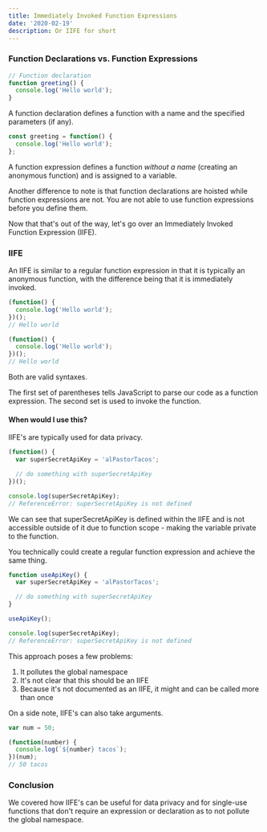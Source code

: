 ```yaml
---
title: Immediately Invoked Function Expressions
date: '2020-02-19'
description: Or IIFE for short
---
```


<h3>Function Declarations vs. Function Expressions</h3>

```javascript
// Function declaration
function greeting() {
  console.log('Hello world');
}
```

A function declaration defines a function with a name and the specified parameters (if any).

```javascript
const greeting = function() {
  console.log('Hello world');
};
```

A function expression defines a function <i>without a name</i> (creating an anonymous function) and is assigned to a variable.

Another difference to note is that function declarations are hoisted while function expressions are not. You are not able to use function expressions before you define them.

Now that that's out of the way, let's go over an Immediately Invoked Function Expression (IIFE).

<h3>IIFE</h3>

An IIFE is similar to a regular function expression in that it is typically an anonymous function, with the difference being that it is immediately invoked.

```javascript
(function() {
  console.log('Hello world');
})();
// Hello world

(function() {
  console.log('Hello world');
})();
// Hello world
```

Both are valid syntaxes.

The first set of parentheses tells JavaScript to parse our code as a function expression. The second set is used to invoke the function.

<h4>When would I use this?</h4>

IIFE's are typically used for data privacy.

```javascript
(function() {
  var superSecretApiKey = 'alPastorTacos';

  // do something with superSecretApiKey
})();

console.log(superSecretApiKey);
// ReferenceError: superSecretApiKey is not defined
```

We can see that superSecretApiKey is defined within the IIFE and is not accessible outside of it due to function scope - making the variable private to the function.

You technically could create a regular function expression and achieve the same thing.

```javascript
function useApiKey() {
  var superSecretApiKey = 'alPastorTacos';

  // do something with superSecretApiKey
}

useApiKey();

console.log(superSecretApiKey);
// ReferenceError: superSecretApiKey is not defined
```

This approach poses a few problems:

1. It pollutes the global namespace
2. It's not clear that this should be an IIFE
3. Because it's not documented as an IIFE, it might and can be called more than once

On a side note, IIFE's can also take arguments.

```javascript
var num = 50;

(function(number) {
  console.log(`${number} tacos`);
})(num);
// 50 tacos
```

<h3>Conclusion</h3>

We covered how IIFE's can be useful for data privacy and for single-use functions that don't require an expression or declaration as to not pollute the global namespace.
